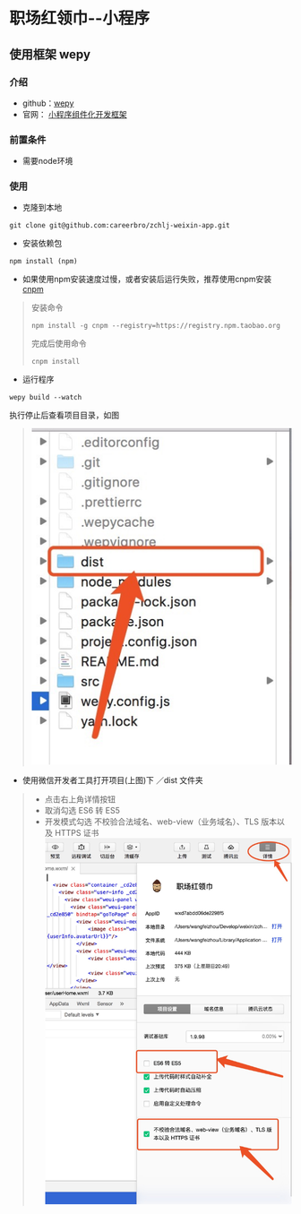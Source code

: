 # 职场红领巾--小程序

## 使用框架 wepy

### 介绍
 * github：[wepy](https://github.com/Tencent/wepy)
 * 官网： [小程序组件化开发框架](https://tencent.github.io/wepy/)

### 前置条件
 * 需要node环境

### 使用

  * 克隆到本地
  ```
  git clone git@github.com:careerbro/zchlj-weixin-app.git
  ```
  * 安装依赖包
  ```
  npm install (npm)
  ```
  * 如果使用npm安装速度过慢，或者安装后运行失败，推荐使用cnpm安装 [cnpm](http://npm.taobao.org/)
  >  安装命令
  >  ```
  >  npm install -g cnpm --registry=https://registry.npm.taobao.org
  >  ```
  >  完成后使用命令
  >  ```
  >  cnpm install
  >  ```

  * 运行程序
  ```
  wepy build --watch
  ```
  执行停止后查看项目目录，如图
  > ![生成文件目录](https://github.com/careerbro/zchlj-weixin-app/blob/develop/readme/1525397181948.jpg)

  * 使用微信开发者工具打开项目(上图)下 ／dist 文件夹
  > * 点击右上角详情按钮
  > * 取消勾选  ES6 转 ES5
  > * 开发模式勾选 不校验合法域名、web-view（业务域名）、TLS 版本以及 HTTPS 证书
  > ![设置操作](https://github.com/careerbro/zchlj-weixin-app/blob/develop/readme/1525397389193.jpg)



